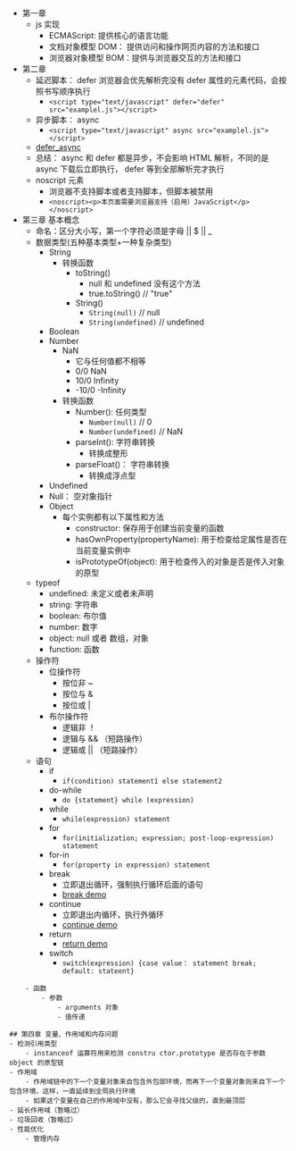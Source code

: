 - 第一章
    - js 实现
        - ECMAScript: 提供核心的语言功能
        - 文档对象模型 DOM： 提供访问和操作网页内容的方法和接口
        - 浏览器对象模型 BOM：提供与浏览器交互的方法和接口
- 第二章
    - 延迟脚本：  defer 浏览器会优先解析完没有 defer 属性的元素代码，会按照书写顺序执行
        - `<script type="text/javascript" defer="defer" src="examplel.js"></script>`
    - 异步脚本： async 
        - `<script type="text/javascript" async src="examplel.js"></script>`
    - [defer_async](./img/defer_async.png)
    - 总结： async 和 defer 都是异步，不会影响 HTML 解析，不同的是 async 下载后立即执行， defer 等到全部解析完才执行
    - noscript 元素
        - 浏览器不支持脚本或者支持脚本，但脚本被禁用
        - `<noscript><p>本页面需要浏览器支持（启用）JavaScript</p></noscript>`
- 第三章 基本概念
    - 命名：区分大小写，第一个字符必须是字母 || $ || _
    - 数据类型(五种基本类型+一种复杂类型)
        - String
            - 转换函数
                - toString()
                    - null 和 undefined 没有这个方法
                    - true.toString() // "true"
                - String()
                    - `String(null)` // null
                    - `String(undefined)` // undefined
        - Boolean
        - Number
            - NaN
                - 它与任何值都不相等
                - 0/0 NaN
                - 10/0 Infinity
                - -10/0 -Infinity
            - 转换函数
                - Number(): 任何类型
                    - `Number(null)` // 0
                    - `Number(undefined)` // NaN
                - parseInt(): 字符串转换
                    - 转换成整形
                - parseFloat()： 字符串转换
                    - 转换成浮点型
        - Undefined
        - Null： 空对象指针
        - Object
            - 每个实例都有以下属性和方法
                - constructor: 保存用于创建当前变量的函数
                - hasOwnProperty(propertyName): 用于检查给定属性是否在当前变量实例中
                - isPrototypeOf(object): 用于检查传入的对象是否是传入对象的原型
    - typeof
        - undefined: 未定义或者未声明
        - string: 字符串
        - boolean: 布尔值
        - number: 数字
        - object: null 或者 数组，对象
        - function: 函数
    - 操作符
        - 位操作符
            - 按位非 ~
            - 按位与 &
            - 按位或 |
        - 布尔操作符
            - 逻辑非 ！
            - 逻辑与 && （短路操作）
            - 逻辑或 || （短路操作）
    - 语句
        - if
            - `if(condition) statement1 else statement2`
        - do-while
            - `do {statement} while (expression)`
        - while
            - `while(expression) statement`
        - for
            - `for(initialization; expression; post-loop-expression) statement`
        - for-in
            - `for(property in expression) statement`
        - break
            - 立即退出循环，强制执行循环后面的语句
            - [break demo](../normal-DEMO/break&&continue.html)
        - continue
            - 立即退出内循环，执行外循环
            - [continue demo](../normal-DEMO/break&&continue.html)
        - return 
            - [return demo](../normal-DEMO/return.html)
        - switch
            - `switch(expression) {case value： statement break; default: stateent}`

```
    - 函数
        - 参数
            - arguments 对象
            - 值传递

## 第四章 变量、作用域和内存问题
- 检测引用类型
    - instanceof 运算符用来检测 constru ctor.prototype 是否存在于参数 object 的原型链
- 作用域
    - 作用域链中的下一个变量对象来自包含外包部环境，而再下一个变量对象则来自下一个包含环境，这样，一直延续到全局执行环境
    - 如果这个变量在自己的作用域中没有，那么它会寻找父级的，直到最顶层
- 延长作用域（暂略过）
- 垃圾回收（暂略过）
- 性能优化
    - 管理内存



